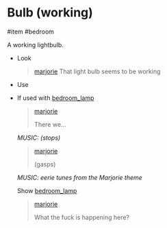 # Bulb (working)

#item #bedroom 

A working lightbulb.

- Look
  > [marjorie](characters/marjorie.md)
  > That light bulb seems to be working

- Use

- If used with [bedroom_lamp](items/bedroom_lamp.md)

  > [marjorie](characters/marjorie.md)
  >
  > There we...

  *MUSIC: (stops)*

  > [marjorie](characters/marjorie.md)
  >
  > (gasps)

  *MUSIC: eerie tunes from the Marjorie theme*

  Show [bedroom_lamp](../closeups/bedroom_lamp.md)

  > [marjorie](characters/marjorie.md)
  >
  > What the fuck is happening here?